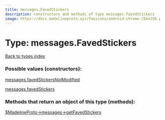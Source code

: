 ```yaml
---
title: messages.FavedStickers
description: constructors and methods of type messages.FavedStickers
image: https://docs.madelineproto.xyz/favicons/android-chrome-256x256.png
---
```

# Type: messages.FavedStickers  
[Back to types index](index.md)



### Possible values (constructors):

[messages.favedStickersNotModified](../constructors/messages.favedStickersNotModified.md)  

[messages.favedStickers](../constructors/messages.favedStickers.md)  



### Methods that return an object of this type (methods):

[$MadelineProto->messages->getFavedStickers](../methods/messages.getFavedStickers.md)  



